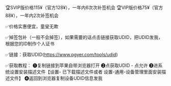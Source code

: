 🏆SVIP版价格115¥（官方128¥），一年内6次次补签机会
🏆VIP版价格75¥（官方88¥），一年内2次补签机会

✅价格实惠便宜，童叟无欺

✅掉签包补（一般不会掉签），如果需要的话点击链接获取UDID，把UDID发我，根据您的ID制作个人证书

✅链接：获取UDID(https://www.pgyer.com/tools/udid)

✅获取教程：
❶复制链接到苹果自带浏览器打开 
❷点获取UDID - 点允许
❸进系统设置安装描述文件【设置- 已下载描述文件或者 设置-通用-设备管理里面安装描述文件】
❹返回到浏览器复制设备UDID信息发我

